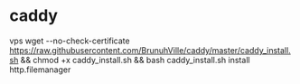 # caddy
vps
wget --no-check-certificate https://raw.githubusercontent.com/BrunuhVille/caddy/master/caddy_install.sh && chmod +x caddy_install.sh && bash caddy_install.sh install http.filemanager
